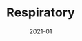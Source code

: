 ---
title: 'Respiratory'
client: '3M'
sector:
  - 'Manufacturing and Engineering'
employer: 'Clearleft'
duration: 'duration'
date: '2021-01'
posse: 'Posse.'
tags:
caseStudyURL: ""
cta: 'Read the case study'
displayOrder: 0
displayType: 'ommit'
featured: false
hero:
  image: '/assets/images/.jpg'
  imageAlt: 'Alt'
permalink: false
---